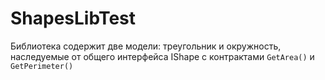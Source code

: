 # ShapesLibTest
 
Библиотека содержит две модели: треугольник и окружность, наследуемые от общего интерфейса IShape с контрактами `GetArea()` и `GetPerimeter()`



